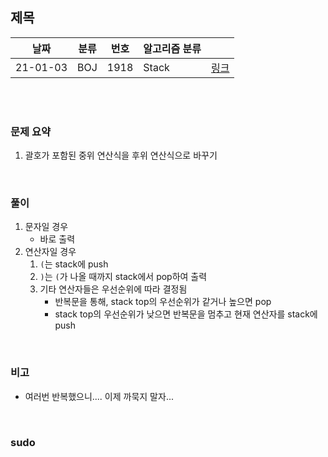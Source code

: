 ## 제목

| 날짜   | 분류 | 번호 | 알고리즘 분류 |                                          |
| ------ | ---- | ---- | ------------- | ---------------------------------------- |
| 21-01-03 |  BOJ  |   1918   |    Stack   | [링크](https://www.acmicpc.net/problem/1918) |


<br/><br/>

### 문제 요약 

1. 괄호가 포함된 중위 연산식을 후위 연산식으로 바꾸기


<br/>

### 풀이

1. 문자일 경우
   -  바로 출력 
2. 연산자일 경우
   1. `(`는 stack에 push
   2. `)`는 `(`가 나올 때까지 stack에서 pop하여 출력
   3. 기타 연산자들은 우선순위에 따라 결정됨
      - 반복문을 통해, stack top의 우선순위가 같거나 높으면 pop
      - stack top의 우선순위가 낮으면 반복문을 멈추고 현재 연산자를 stack에 push


<br/>

### 비고

- 여러번 반복했으니.... 이제 까묵지 말자...


<br/>

### sudo

```java

```